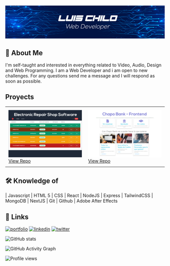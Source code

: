 ![Logo](/img/hero-1.jpg)

## 🚀 About Me

I'm self-taught and interested in everything related to Video, Audio, Design and Web Programming. I am a Web Developer and i am open to new challenges. For any questions send me a message and I will respond as soon as possible.

## Proyects

<div id="image-table">
    <table>
	    <tr>
    	    <!-- <td style="padding:10px">
        	    <img src="img/https://via.placeholder.com/468x300?text=App+Screenshot+Here" width="400"/>
      	    </td> -->
            <td style="padding:10px">            
            	<img src="./img/proyect-1.jpg" width="400"/>
                <a href="https://github.com/gfxargentina/taller-gestion" target="_blank" rel="noopener noreferrer">View Repo</a>
            </td>
            <td style="padding:10px">            
            	<img src="./img/proyect-2.jpg" width="400"/>
                <a href="https://github.com/gfxargentina/chapobank" target="_blank" rel="noopener noreferrer">View Repo</a>
            </td>
        </tr>
    </table>
</div>

## 🛠 Knowledge of

| Javascript | HTML 5 | CSS | React | NodeJS | Express | TailwindCSS | MongoDB | NextJS | Git | Github | Adobe After Effects

## 🔗 Links

[![portfolio](https://img.shields.io/badge/my_portfolio-000?style=for-the-badge&logo=ko-fi&logoColor=white)](https://github.com/gfxargentina)
[![linkedin](https://img.shields.io/badge/linkedin-0A66C2?style=for-the-badge&logo=linkedin&logoColor=white)](https://www.linkedin.com/in/luischilo-webdev/)
[![twitter](https://img.shields.io/badge/twitter-1DA1F2?style=for-the-badge&logo=twitter&logoColor=white)](https://twitter.com/gfxargentina)

![GitHub stats](https://github-readme-stats.vercel.app/api?username=gfxargentina&show_icons=true)

![GitHub Activity Graph](https://activity-graph.herokuapp.com/graph?username=gfxargentina)

![Profile views](https://gpvc.arturio.dev/gfxargentina)

